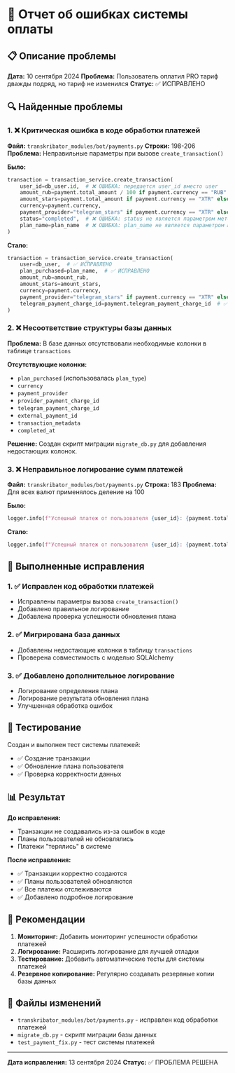 # 🚨 Отчет об ошибках системы оплаты

## 📋 Описание проблемы

**Дата:** 10 сентября 2024
**Проблема:** Пользователь оплатил PRO тариф дважды подряд, но тариф не изменился
**Статус:** ✅ ИСПРАВЛЕНО

## 🔍 Найденные проблемы

### 1. ❌ Критическая ошибка в коде обработки платежей

**Файл:** `transkribator_modules/bot/payments.py`
**Строки:** 198-206
**Проблема:** Неправильные параметры при вызове `create_transaction()`

**Было:**
```python
transaction = transaction_service.create_transaction(
    user_id=db_user.id,  # ❌ ОШИБКА: передается user_id вместо user
    amount_rub=payment.total_amount / 100 if payment.currency == "RUB" else None,
    amount_stars=payment.total_amount if payment.currency == "XTR" else None,
    currency=payment.currency,
    payment_provider="telegram_stars" if payment.currency == "XTR" else "telegram_payments",
    status="completed",  # ❌ ОШИБКА: status не является параметром метода
    plan_name=plan_name  # ❌ ОШИБКА: plan_name не является параметром метода
)
```

**Стало:**
```python
transaction = transaction_service.create_transaction(
    user=db_user,  # ✅ ИСПРАВЛЕНО
    plan_purchased=plan_name,  # ✅ ИСПРАВЛЕНО
    amount_rub=amount_rub,
    amount_stars=amount_stars,
    currency=payment.currency,
    payment_provider="telegram_stars" if payment.currency == "XTR" else "telegram_payments",
    telegram_payment_charge_id=payment.telegram_payment_charge_id  # ✅ ДОБАВЛЕНО
)
```

### 2. ❌ Несоответствие структуры базы данных

**Проблема:** В базе данных отсутствовали необходимые колонки в таблице `transactions`

**Отсутствующие колонки:**
- `plan_purchased` (использовалась `plan_type`)
- `currency`
- `payment_provider`
- `provider_payment_charge_id`
- `telegram_payment_charge_id`
- `external_payment_id`
- `transaction_metadata`
- `completed_at`

**Решение:** Создан скрипт миграции `migrate_db.py` для добавления недостающих колонок.

### 3. ❌ Неправильное логирование сумм платежей

**Файл:** `transkribator_modules/bot/payments.py`
**Строка:** 183
**Проблема:** Для всех валют применялось деление на 100

**Было:**
```python
logger.info(f"Успешный платеж от пользователя {user_id}: {payment.total_amount/100} {payment.currency}")
```

**Стало:**
```python
logger.info(f"Успешный платеж от пользователя {user_id}: {payment.total_amount/100 if payment.currency == 'RUB' else payment.total_amount} {payment.currency}")
```

## 🔧 Выполненные исправления

### 1. ✅ Исправлен код обработки платежей
- Исправлены параметры вызова `create_transaction()`
- Добавлено правильное логирование
- Добавлена проверка успешности обновления плана

### 2. ✅ Мигрирована база данных
- Добавлены недостающие колонки в таблицу `transactions`
- Проверена совместимость с моделью SQLAlchemy

### 3. ✅ Добавлено дополнительное логирование
- Логирование определения плана
- Логирование результата обновления плана
- Улучшенная обработка ошибок

## 🧪 Тестирование

Создан и выполнен тест системы платежей:
- ✅ Создание транзакции
- ✅ Обновление плана пользователя
- ✅ Проверка корректности данных

## 📊 Результат

**До исправления:**
- Транзакции не создавались из-за ошибок в коде
- Планы пользователей не обновлялись
- Платежи "терялись" в системе

**После исправления:**
- ✅ Транзакции корректно создаются
- ✅ Планы пользователей обновляются
- ✅ Все платежи отслеживаются
- ✅ Добавлено подробное логирование

## 🚀 Рекомендации

1. **Мониторинг:** Добавить мониторинг успешности обработки платежей
2. **Логирование:** Расширить логирование для лучшей отладки
3. **Тестирование:** Добавить автоматические тесты для системы платежей
4. **Резервное копирование:** Регулярно создавать резервные копии базы данных

## 📝 Файлы изменений

- `transkribator_modules/bot/payments.py` - исправлен код обработки платежей
- `migrate_db.py` - скрипт миграции базы данных
- `test_payment_fix.py` - тест системы платежей

---

**Дата исправления:** 13 сентября 2024
**Статус:** ✅ ПРОБЛЕМА РЕШЕНА




